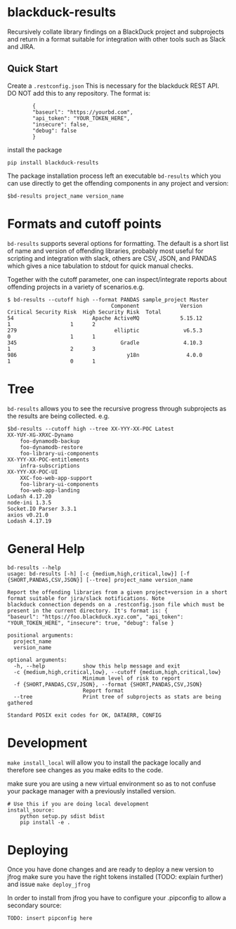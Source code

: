 # blackduck-results

Recursively collate library findings on a BlackDuck project and subprojects and return in a format suitable for integration with other tools such as Slack and JIRA.

## Quick Start

Create a ```.restconfig.json``` This is necessary for the blackduck REST API. DO NOT add this to any repository. The format is: 

```
        {
        "baseurl": "https://yourbd.com",
        "api_token": "YOUR_TOKEN_HERE",
        "insecure": false,
        "debug": false
        }
```

install the package

```
pip install blackduck-results
```

The package installation process left an executable ```bd-results``` which you can use directly to get the offending components in any project and version:


```
$bd-results project_name version_name
```


# Formats and cutoff points

```bd-results``` supports several options for formatting. The default is a short list of name and version of offending libraries, probably most useful for scripting and integration with slack, others are CSV, JSON, and PANDAS which gives a nice tabulation to stdout for quick manual checks.

Together with the cutoff parameter, one can inspect/integrate reports about offending projects in a variety of scenarios.e.g.

```
$ bd-results --cutoff high --format PANDAS sample_project Master 
                                 Component             Version  Critical Security Risk  High Security Risk  Total
54                         Apache ActiveMQ             5.15.12                       1                   1      2
279                               elliptic              v6.5.3                       0                   1      1
345                                 Gradle              4.10.3                       1                   2      3
986                                   y18n               4.0.0                       1                   0      1
```

# Tree

```bd-results``` allows you to see the recursive progress through subprojects as the results are being collected. e.g.

```
$bd-results --cutoff high --tree XX-YYY-XX-POC Latest
XX-YUY-XG-XRXC-Dynamo
	foo-dynamodb-backup
	foo-dynamodb-restore
	foo-library-ui-components
XX-YYY-XX-POC-entitlements
	infra-subscriptions
XX-YYY-XX-POC-UI
	XXC-foo-web-app-support 
	foo-library-ui-components
	foo-web-app-landing
Lodash 4.17.20
node-ini 1.3.5
Socket.IO Parser 3.3.1
axios v0.21.0
Lodash 4.17.19

```

# General Help

```
bd-results --help
usage: bd-results [-h] [-c {medium,high,critical,low}] [-f {SHORT,PANDAS,CSV,JSON}] [--tree] project_name version_name

Report the offending libraries from a given project+version in a short format suitable for jira/slack notifications. Note
blackduck connection depends on a .restconfig.json file which must be present in the current directory. It's format is: {
"baseurl": "https://foo.blackduck.xyz.com", "api_token": "YOUR_TOKEN_HERE", "insecure": true, "debug": false }

positional arguments: 
  project_name
  version_name

optional arguments:
  -h, --help            show this help message and exit
  -c {medium,high,critical,low}, --cutoff {medium,high,critical,low}
                        Minimum level of risk to report
  -f {SHORT,PANDAS,CSV,JSON}, --format {SHORT,PANDAS,CSV,JSON}
                        Report format
  --tree                Print tree of subprojects as stats are being gathered
  
Standard POSIX exit codes for OK, DATAERR, CONFIG
```

# Development

```make install_local``` will allow you to install the package locally and therefore see changes as you make edits to the code.

make sure you are using a new virtual environment so as to not confuse your package manager with a previously installed version.

```
# Use this if you are doing local development
install_source:
	python setup.py sdist bdist
	pip install -e .
```
# Deploying

Once you have done changes and are ready to deploy a new version to jfrog make sure you have the right tokens installed (TODO: explain further)
and issue ```make deploy_jfrog```

In order to install from jfrog you have to configure your .pipconfig to allow a secondary source:

```
TODO: insert pipconfig here
```